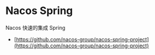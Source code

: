 # Nacos Spring

Nacos 快速的集成 Spring

- [https://github.com/nacos-group/nacos-spring-project](https://github.com/nacos-group/nacos-spring-project)